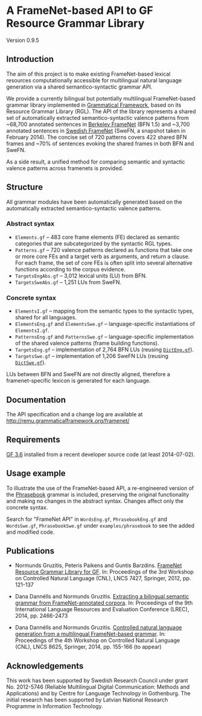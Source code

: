 A FrameNet-based API to GF Resource Grammar Library
===================================================

Version 0.9.5

Introduction
------------

The aim of this project is to make existing FrameNet-based lexical resources computationally accessible for multilingual natural language generation via a shared semantico-syntactic grammar API.

We provide a currently bilingual but potentially multilingual FrameNet-based grammar library implemented in [Grammatical Framework](http://www.grammaticalframework.org/), based on its Resource Grammar Library (RGL). The API of the library represents a shared set of automatically extracted semantico-syntactic valence patterns from ~68,700 annotated sentences in [Berkeley FrameNet](https://framenet.icsi.berkeley.edu/) (BFN 1.5) and ~3,700 annotated sentences in [Swedish FrameNet](http://spraakbanken.gu.se/eng/swefn) (SweFN, a snapshot taken in February 2014). The concise set of 720 patterns covers 422 shared BFN frames and ~70% of sentences evoking the shared frames in both BFN and SweFN.

As a side result, a unified method for comparing semantic and syntactic valence patterns across framenets is provided.

Structure
---------

All grammar modules have been automatically generated based on the automatically extracted semantico-syntactic valence patterns.

### Abstract syntax

  - `Elements.gf` – 483 core frame elements (FE) declared as semantic categories that are subcategorized by the syntactic RGL types.
  - `Patterns.gf` – 720 valence patterns declared as functions that take one or more core FEs and a target verb as arguments, and return a clause. For each frame, the set of core FEs is often split into several alternative functions according to the corpus evidence.
  - `TargetsEngAbs.gf` – 3,012 lexical units (LU) from BFN.
  - `TargetsSweAbs.gf` – 1,251 LUs from SweFN.

### Concrete syntax

  - `ElementsI.gf` – mapping from the semantic types to the syntactic types, shared for all languages.
  - `ElementsEng.gf` and `ElementsSwe.gf` – language-specific instantiations of `ElementsI.gf`.
  - `PatternsEng.gf` and `PatternsSwe.gf` – language-specific implementation of the shared valence patterns (frame building functions).
  - `TargetsEng.gf` – implementation of 2,764 BFN LUs (reusing [`DictEng.gf`](https://github.com/GrammaticalFramework/GF/blob/master/lib/src/english/DictEng.gf)).
  - `TargetsSwe.gf` – implementation of 1,206 SweFN LUs (reusing [`DictSwe.gf`](https://github.com/GrammaticalFramework/GF/blob/master/lib/src/swedish/DictSwe.gf)).

LUs between BFN and SweFN are not directly aligned, therefore a framenet-specific lexicon is generated for each language.

Documentation
-------------

The API specification and a change log are available at http://remu.grammaticalframework.org/framenet/

Requirements
------------

[GF 3.6](http://www.grammaticalframework.org/download/index.html) installed from a recent developer source code (at least 2014-07-02).

Usage example
-------------

To illustrate the use of the FrameNet-based API, a re-engineered version of the [Phrasebook](https://github.com/GrammaticalFramework/gf-contrib/tree/master/phrasebook) grammar is included, preserving the original functionality and making no changes in the abstract syntax. Changes affect only the concrete syntax.

Search for "FrameNet API" in `WordsEng.gf`, `PhrasebookEng.gf` and `WordsSwe.gf`, `PhrasebookSwe.gf` under `examples/phrasebook` to see the added and modified code.

Publications
------------

  - Normunds Gruzitis, Peteris Paikens and Guntis Barzdins. [FrameNet Resource Grammar Library for GF](http://arxiv.org/pdf/1406.6844v1.pdf). In: Proceedings of the 3rd Workshop on Controlled Natural Language (CNL), LNCS 7427, Springer, 2012, pp. 121-137

  - Dana Dannélls and Normunds Gruzitis. [Extracting a bilingual semantic grammar from FrameNet-annotated corpora](http://www.lrec-conf.org/proceedings/lrec2014/pdf/1079_Paper.pdf). In: Proceedings of the 9th International Language Resources and Evaluation Conference (LREC), 2014, pp. 2466-2473

  - Dana Dannélls and Normunds Gruzitis. [Controlled natural language generation from a multilingual FrameNet-based grammar](http://arxiv.org/pdf/1406.2400v1.pdf). In: Proceedings of the 4th Workshop on Controlled Natural Language (CNL), LNCS 8625, Springer, 2014, pp. 155-166 (to appear)

Acknowledgements
----------------

This work has been supported by Swedish Research Council under grant No. 2012-5746 (Reliable Multilingual Digital Communication: Methods and Applications) and by Centre for Language Technology in Gothenburg. The initial research has been supported by Latvian National Research Programme in Information Technology.
